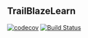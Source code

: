 ## TrailBlazeLearn

[![codecov](https://codecov.io/gh/NUSBigHero6/TrailBlazeLearn/branch/master/graph/badge.svg)](https://codecov.io/gh/NUSBigHero6/TrailBlazeLearn)
[![Build Status](https://travis-ci.org/NUSBigHero6/TrailBlazeLearn.svg?branch=master)](https://travis-ci.org/NUSBigHero6/TrailBlazeLearn)
